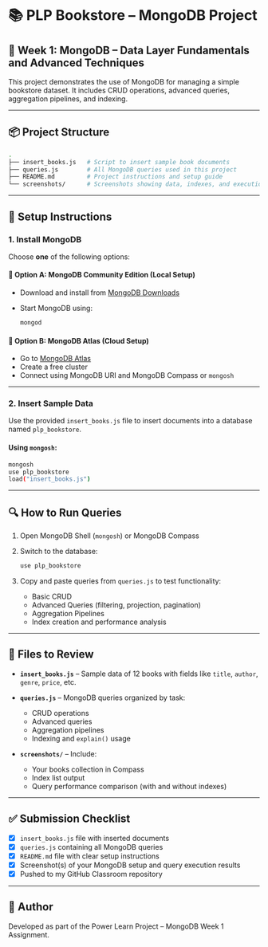 # 📚 PLP Bookstore – MongoDB Project

## 📄 Week 1: MongoDB – Data Layer Fundamentals and Advanced Techniques

This project demonstrates the use of MongoDB for managing a simple bookstore dataset. It includes CRUD operations, advanced queries, aggregation pipelines, and indexing.

---

## 📦 Project Structure

```bash
.
├── insert_books.js   # Script to insert sample book documents
├── queries.js        # All MongoDB queries used in this project
├── README.md         # Project instructions and setup guide
└── screenshots/      # Screenshots showing data, indexes, and execution stats
```

---

## 💠 Setup Instructions

### 1. Install MongoDB

Choose **one** of the following options:

#### 🔹 Option A: MongoDB Community Edition (Local Setup)

* Download and install from [MongoDB Downloads](https://www.mongodb.com/try/download/community)
* Start MongoDB using:

  ```bash
  mongod
  ```

#### 🔹 Option B: MongoDB Atlas (Cloud Setup)

* Go to [MongoDB Atlas](https://www.mongodb.com/cloud/atlas)
* Create a free cluster
* Connect using MongoDB URI and MongoDB Compass or `mongosh`

---

### 2. Insert Sample Data

Use the provided `insert_books.js` file to insert documents into a database named `plp_bookstore`.

#### Using `mongosh`:

```bash
mongosh
use plp_bookstore
load("insert_books.js")
```

---

## 🔍 How to Run Queries

1. Open MongoDB Shell (`mongosh`) or MongoDB Compass
2. Switch to the database:

   ```bash
   use plp_bookstore
   ```
3. Copy and paste queries from `queries.js` to test functionality:

   * Basic CRUD
   * Advanced Queries (filtering, projection, pagination)
   * Aggregation Pipelines
   * Index creation and performance analysis

---

## 📁 Files to Review

* **`insert_books.js`** – Sample data of 12 books with fields like `title`, `author`, `genre`, `price`, etc.
* **`queries.js`** – MongoDB queries organized by task:

  * CRUD operations
  * Advanced queries
  * Aggregation pipelines
  * Indexing and `explain()` usage
* **`screenshots/`** – Include:

  * Your books collection in Compass 
  * Index list output
  * Query performance comparison (with and without indexes)

---

## ✅ Submission Checklist

* [x] `insert_books.js` file with inserted documents
* [x] `queries.js` containing all MongoDB queries
* [x] `README.md` file with clear setup instructions
* [x] Screenshot(s) of your MongoDB setup and query execution results
* [x] Pushed to my GitHub Classroom repository

---

## 🙌 Author

Developed as part of the Power Learn Project – MongoDB Week 1 Assignment.
